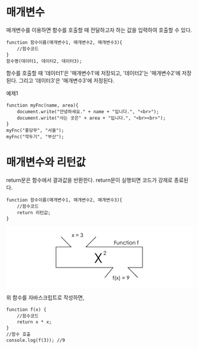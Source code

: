 # 매개변수

매개변수를 이용하면 함수를 호출할 때 전달하고자 하는 값을 입력하여 호출할 수 있다.

```
function 함수이름(매개변수1, 매개변수2, 매개변수3){
    //함수코드
}
함수명(데이터1, 데이터2, 데이터3);
```
함수를 호출할 때 '데이터1'은 '매개변수1'에 저장되고,
'데이터2'는 '매개변수2'에 저장된다.
그리고 '데이터3'은 '매개변수3'에 저정된다.

예제1
```
function myFnc(name, area){
    document.write("안녕하세요." + name + "입니다.", "<br>");
    document.write("사는 곳은" + area + "입니다.", "<br><br>");
}
myFnc("홍당무", "서울");
myFnc("깍두기", "부산");
```


# 매개변수와 리턴값

return문은 함수에서 결과값을 반환한다.
return문이 실행되면 코드가 강제로 종료된다.

```
function 함수이름(매개변수1, 매개변수2, 매개변수3){
    //함수코드
    return 리턴값;
}
```

![함수와 리턴값](images/param_return.jpg "그림 1-1")

위 함수를 자바스크립트로 작성하면,
```
function f(x) {
    //함수코드
    return x * x;
}
//함수 호출
console.log(f(3)); //9
```